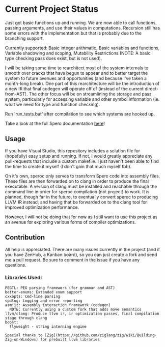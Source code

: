 # Current Project Status

Just got basic functions up and running. We are now able to call functions, passing arguments, and use their values in
computations. Recursion still has some errors with the implementation but that is probably due to the branching support.

Currently supported: Basic integer arithmatic, Basic variables and functions, Variable shadowing and scoping, Mutability Restrictions (NOTE: A basic type checking pass does exist, but is not used).

I will be taking some time to rearchitect most of the system internals to smooth over cracks that have begun to appear
and to better target the system to future avenues and opportunities (and because I've taken a month-long break). One
part of this rearchitecture will be the introduction of a new IR that final codegen will operate off of (instead of the
current direct-from-AST). The other focus will be on streamlining the storage and pass system, particularly for
accessing variable and other symbol information (ie. what we need for type and function checking).

Run 'run_tests.bat' after compilation to see which systems are hooked up.

Take a look at the full Spero documentation [here](https://github.com/hGriff0n/Spero)!

## Usage

If you have Visual Studio, this repository includes a solution file for (hopefully) easy setup and running. If not, I would greatly appreciate any pull-requests that include a custom makefile.
I just haven't been able to find the time to create it myself (I don't gain that much myself tbh).

On it's own, speroc only serves to transform Spero code into assembly files. These files are then forwarded on to clang
in order to produce the final executable. A version of clang must be installed and reachable through the command line
in order for speroc compilation (not project) to work. It is planned, though far in the future, to eventually convert
speroc to producing LLVM IR instead, and having that be forwarded on to the clang tool for improved optimization
performance.

However, I will not be doing that for now as I still want to use this project as an avenue for exploring various forms
of compiler optimizations.

## Contribution

All help is appreciated. There are many issues currently in the project (and if you have ZenHub, a Kanban board), so you can just create a fork and send me a pull request.
Be sure to comment in the issue if you have any questions.

### Libraries Used:

    PEGTL: PEG parsing framework (for grammar and AST)
    better-enums: Extended enum support
    cxxopts: Cmd-line parsing
	spdlog: Logging and error reporting
    asmjit: Assembly interaction framework (codegen)
	  NOTE: Currently using a custom fork that adds move semantics
    llvm/clang: Produce llvm ir, ir optimization passes, final compilation stage through clang
    boost:
      flyweight - string interning engine

	Special thanks to [Zig](https://github.com/ziglang/zig/wiki/Building-Zig-on-Windows) for prebuilt llvm libraries